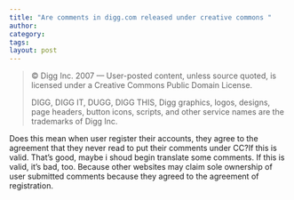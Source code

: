 ```yaml
---
title: "Are comments in digg.com released under creative commons "
author:
category: 
tags: 
layout: post
---
```

<blockquote>

© Digg Inc. 2007 — User-posted content, unless source quoted,  is licensed under a Creative Commons Public Domain License.

DIGG, DIGG IT, DUGG, DIGG THIS, Digg graphics, logos, designs, page headers, button icons, scripts, and other service names are the trademarks of Digg Inc.

</blockquote>

Does this mean when user register their accounts, they agree to the agreement that they never read to put their comments under CC?If this is valid. That’s good, maybe i shoud begin translate some comments. If this is valid, it’s bad, too. Because other websites may claim sole ownership of user submitted comments because they agreed to the agreement of registration.

